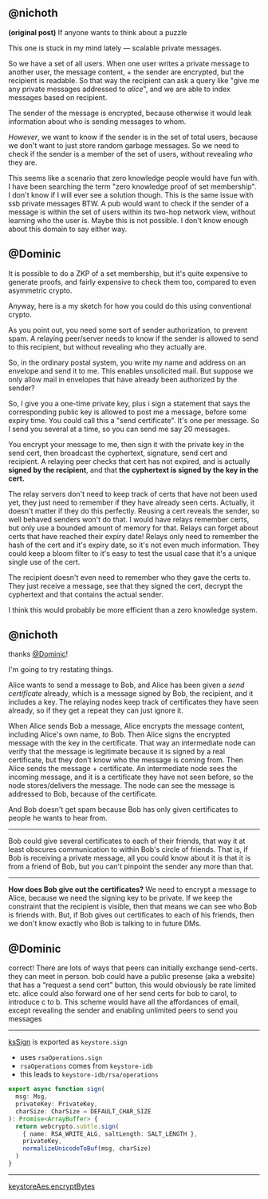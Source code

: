 ## @nichoth
__(original post)__
If anyone wants to think about a puzzle

This one is stuck in my mind lately — scalable private messages.

So we have a set of all users. When one user writes a private message to another user, the message content, + the sender are encrypted, but the recipient is readable. So that way the recipient can ask a query like "give me any private messages addressed to *alice*", and we are able to index messages based on recipient.

The sender of the message is encrypted, because otherwise it would leak information about who is sending messages to whom.

*However*, we want to know if the sender is in the set of total users, because we don't want to just store random garbage messages. So we need to check if the sender is a member of the set of users, without revealing *who* they are.

This seems like a scenario that zero knowledge people would have fun with. I have been searching the term "zero knowledge proof of set membership". I don't know if I will ever see a solution though. This is the same issue with ssb private messages BTW. A pub would want to check if the sender of a message is within the set of users within its two-hop network view, without learning who the user is. Maybe this is not possible. I don't know enough about this domain to say either way.



## @Dominic

It is possible to do a ZKP of a set membership, but it's quite expensive to generate proofs, and fairly expensive to check them too, compared to even asymmetric crypto.

Anyway, here is a my sketch for how you could do this using conventional crypto.

As you point out, you need some sort of sender authorization, to prevent spam.
A relaying peer/server needs to know if the sender is allowed to send to this recipient, but without revealing who they actually are.

So, in the ordinary postal system, you write my name and address on an envelope and send it to me. This enables unsolicited mail. But suppose we only allow mail in envelopes that have already been authorized by the sender?

So, I give you a one-time private key, plus i sign a statement that says the corresponding public key is allowed to post me a message, before some expiry time. You could call this a "send certificate". It's one per message. So I send you several at a time, so you can send me say 20 messages.

You encrypt your message to me, then sign it with the private key in the send cert, then broadcast the cyphertext, signature, send cert and recipient. A relaying peer checks that cert has not expired, and is actually **signed by the recipient**, and that **the cyphertext is signed by the key in the cert.**

The relay servers don't need to keep track of certs that have not been used yet, they just need to remember if they have already seen certs. Actually, it doesn't matter if they do this perfectly. Reusing a cert reveals the sender, so well behaved senders won't do that. I would have relays remember certs, but only use a bounded amount of memory for that. Relays can forget about certs that have reached their expiry date! Relays only need to remember the hash of the cert and it's expiry date, so it's not even much information. They could keep a bloom filter to it's easy to test the usual case that it's a unique single use of the cert.

The recipient doesn't even need to remember who they gave the certs to. They just receive a message, see that they signed the cert, decrypt the cyphertext and that contains the actual sender.

I think this would probably be more efficient than a zero knowledge system.


## @nichoth

thanks [@Dominic](@EMovhfIrFk4NihAKnRNhrfRaqIhBv1Wj8pTxJNgvCCY=.ed25519)!

I'm going to try restating things.

Alice wants to send a message to Bob, and Alice has been given a *send certificate* already, which is a message signed by Bob, the recipient, and it includes a key. The relaying nodes keep track of certificates they have seen already, so if they get a repeat they can just ignore it.

When Alice sends Bob a message, Alice encrypts the message content, including Alice's own name, *to* Bob. Then Alice signs the encrypted message with the key in the certificate. That way an intermediate node can verify that the message is legitimate because it is signed by a real certificate, but they don't know who the message is coming from. Then Alice sends the message + certificate. An intermediate node sees the incoming message, and it is a certificate they have not seen before, so the node stores/delivers the message. The node can see the message is addressed to Bob, because of the certificate.

And Bob doesn't get spam because Bob has only given certificates to people he wants to hear from.

-----------------

Bob could give several certificates to each of their friends, that way it at least obscures communication to within Bob's circle of friends. That is, if Bob is receiving a private message, all you could know about it is that it is from a friend of Bob, but you can't pinpoint the sender any more than that. 

---------------------

__How does Bob give out the certificates?__
We need to encrypt a message to Alice, because we need the signing key to be private. If we keep the constraint that the recipient is visible, then that means we can see who Bob is friends with. But, if Bob gives out certificates to each of his friends, then we don't know exactly who Bob is talking to in future DMs.


## @Dominic

correct!
There are lots of ways that peers can initially exchange send-certs. they can meet in person. bob could have a public presense (aka a website) that has a “request a send cert” button, this would obviously be rate limited etc. alice could also forward one of her send certs for bob to carol, to introduce c to b. This scheme would have all the affordances of email, except revealing the sender and enabling unlimited peers to send you messages




-------------------------------------------------------------


[ksSign](https://github.com/oddsdk/ts-odd/blob/main/src/components/crypto/implementation/browser.ts#L195) is exported as `keystore.sign`

* uses `rsaOperations.sign`
* `rsaOperations` comes from `keystore-idb`
* this leads to `keystore-idb/rsa/operations`

```ts
export async function sign(
  msg: Msg,
  privateKey: PrivateKey,
  charSize: CharSize = DEFAULT_CHAR_SIZE
): Promise<ArrayBuffer> {
  return webcrypto.subtle.sign(
    { name: RSA_WRITE_ALG, saltLength: SALT_LENGTH },
    privateKey,
    normalizeUnicodeToBuf(msg, charSize)
  )
}
```


--------------------------------------------------------------------


[keystoreAes.encryptBytes](https://github.com/fission-codes/keystore-idb/blob/main/src/aes/operations.ts#L7)


